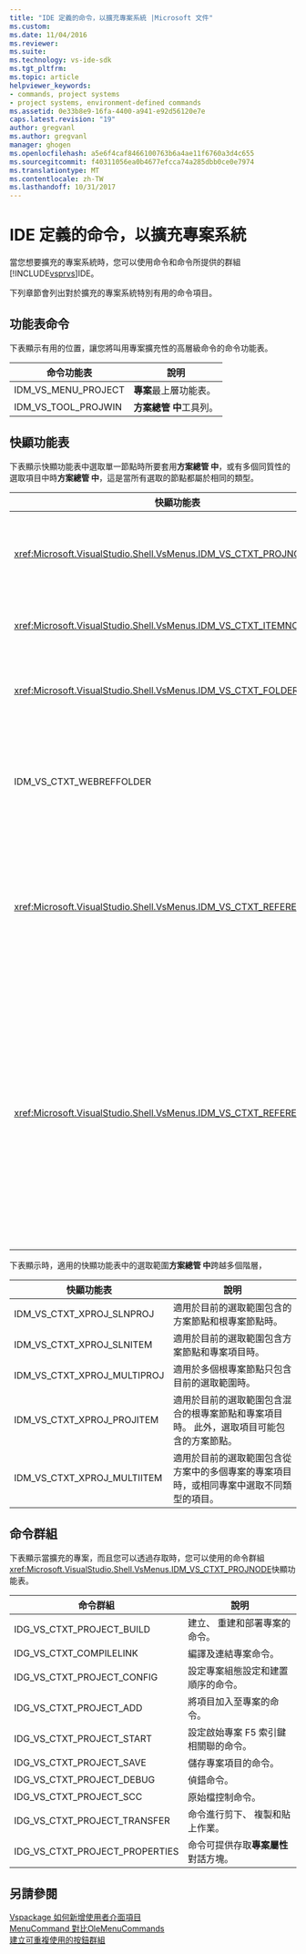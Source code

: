 ```yaml
---
title: "IDE 定義的命令，以擴充專案系統 |Microsoft 文件"
ms.custom: 
ms.date: 11/04/2016
ms.reviewer: 
ms.suite: 
ms.technology: vs-ide-sdk
ms.tgt_pltfrm: 
ms.topic: article
helpviewer_keywords:
- commands, project systems
- project systems, environment-defined commands
ms.assetid: 0e33b8e9-16fa-4400-a941-e92d56120e7e
caps.latest.revision: "19"
author: gregvanl
ms.author: gregvanl
manager: ghogen
ms.openlocfilehash: a5e6f4caf8466100763b6a4ae11f6760a3d4c655
ms.sourcegitcommit: f40311056ea0b4677efcca74a285dbb0ce0e7974
ms.translationtype: MT
ms.contentlocale: zh-TW
ms.lasthandoff: 10/31/2017
---
```

# <a name="ide-defined-commands-for-extending-project-systems"></a>IDE 定義的命令，以擴充專案系統
當您想要擴充的專案系統時，您可以使用命令和命令所提供的群組[!INCLUDE[vsprvs](../../code-quality/includes/vsprvs_md.md)]IDE。  
  
 下列章節會列出對於擴充的專案系統特別有用的命令項目。  
  
## <a name="command-menus"></a>功能表命令  
 下表顯示有用的位置，讓您將叫用專案擴充性的高層級命令的命令功能表。  
  
|命令功能表|說明|  
|------------------|-----------------|  
|IDM_VS_MENU_PROJECT|**專案**最上層功能表。|  
|IDM_VS_TOOL_PROJWIN|**方案總管 中**工具列。|  
  
## <a name="shortcut-menus"></a>快顯功能表  
 下表顯示快顯功能表中選取單一節點時所要套用**方案總管 中**，或有多個同質性的選取項目中時**方案總管 中**，這是當所有選取的節點都屬於相同的類型。  
  
|快顯功能表|說明|  
|-------------------|-----------------|  
|<xref:Microsoft.VisualStudio.Shell.VsMenus.IDM_VS_CTXT_PROJNODE>|適用於選取專案節點時。|  
|<xref:Microsoft.VisualStudio.Shell.VsMenus.IDM_VS_CTXT_ITEMNODE>|選取檔案時適用。|  
|<xref:Microsoft.VisualStudio.Shell.VsMenus.IDM_VS_CTXT_FOLDERNODE>|適用於選取資料夾時。|  
|IDM_VS_CTXT_WEBREFFOLDER|適用於選取 [Web 參考] 資料夾時。|  
|<xref:Microsoft.VisualStudio.Shell.VsMenus.IDM_VS_CTXT_REFERENCEROOT>|適用於選取參考根節點，稱為 [參考] 時。|  
|<xref:Microsoft.VisualStudio.Shell.VsMenus.IDM_VS_CTXT_REFERENCE>|適用於當未選取參考節點。這些包括組件、 COM 及僅限專案參考。 不包含 Web 參考。|  
  
 下表顯示時，適用的快顯功能表中的選取範圍**方案總管 中**跨越多個階層，  
  
|快顯功能表|說明|  
|-------------------|-----------------|  
|IDM_VS_CTXT_XPROJ_SLNPROJ|適用於目前的選取範圍包含的方案節點和根專案節點時。|  
|IDM_VS_CTXT_XPROJ_SLNITEM|適用於目前的選取範圍包含方案節點和專案項目時。|  
|IDM_VS_CTXT_XPROJ_MULTIPROJ|適用於多個根專案節點只包含目前的選取範圍時。|  
|IDM_VS_CTXT_XPROJ_PROJITEM|適用於目前的選取範圍包含混合的根專案節點和專案項目時。 此外，選取項目可能包含的方案節點。|  
|IDM_VS_CTXT_XPROJ_MULTIITEM|適用於目前的選取範圍包含從方案中的多個專案的專案項目時，或相同專案中選取不同類型的項目。|  
  
## <a name="command-groups"></a>命令群組  
 下表顯示當擴充的專案，而且您可以透過存取時，您可以使用的命令群組<xref:Microsoft.VisualStudio.Shell.VsMenus.IDM_VS_CTXT_PROJNODE>快顯功能表。  
  
|命令群組|說明|  
|-------------------|-----------------|  
|IDG_VS_CTXT_PROJECT_BUILD|建立、 重建和部署專案的命令。|  
|IDG_VS_CTXT_COMPILELINK|編譯及連結專案命令。|  
|IDG_VS_CTXT_PROJECT_CONFIG|設定專案組態設定和建置順序的命令。|  
|IDG_VS_CTXT_PROJECT_ADD|將項目加入至專案的命令。|  
|IDG_VS_CTXT_PROJECT_START|設定啟始專案 F5 索引鍵相關聯的命令。|  
|IDG_VS_CTXT_PROJECT_SAVE|儲存專案項目的命令。|  
|IDG_VS_CTXT_PROJECT_DEBUG|偵錯命令。|  
|IDG_VS_CTXT_PROJECT_SCC|原始檔控制命令。|  
|IDG_VS_CTXT_PROJECT_TRANSFER|命令進行剪下、 複製和貼上作業。|  
|IDG_VS_CTXT_PROJECT_PROPERTIES|命令可提供存取**專案屬性** 對話方塊。|  
  
## <a name="see-also"></a>另請參閱  
 [Vspackage 如何新增使用者介面項目](../../extensibility/internals/how-vspackages-add-user-interface-elements.md)   
 [MenuCommand 對比OleMenuCommands](../../extensibility/menucommands-vs-olemenucommands.md)   
 [建立可重複使用的按鈕群組](../../extensibility/creating-reusable-groups-of-buttons.md)